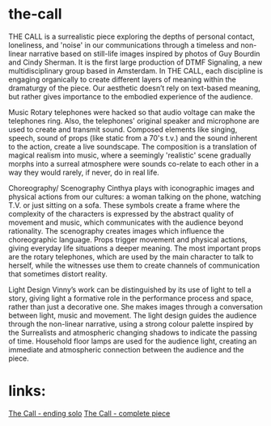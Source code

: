 # the-call
THE CALL is a surrealistic piece exploring the depths of personal contact, loneliness, and 'noise' in our communications through a timeless and non-linear narrative based on still-life images inspired by photos of Guy Bourdin and Cindy Sherman. It is the first large production of DTMF Signaling, a new multidisciplinary group based in Amsterdam. In THE CALL, each discipline is engaging organically to create different layers of meaning within the dramaturgy of the piece. Our aesthetic doesn’t rely on text-based meaning, but rather gives importance to the embodied experience of the audience.

Music
Rotary telephones were hacked so that audio voltage can make the telephones ring. Also, the telephones' original speaker and microphone are used to create and transmit sound. Composed elements like singing, speech, sound of props (like static from a 70's t.v.) and the sound inherent to the action, create a live soundscape.
The composition is a translation of magical realism into music, where a seemingly 'realistic' scene gradually morphs into a surreal atmosphere were sounds co-relate to each other in a way they would rarely, if never, do in real life.

Choreography/ Scenography
Cinthya plays with iconographic images and physical actions from our cultures: a woman talking on the phone, watching T.V. or just sitting on a sofa. These symbols create a frame where the complexity of the characters is expressed by the abstract quality of movement and music, which communicates with the audience beyond rationality.
The scenography creates images which influence the choreographic language. Props trigger movement and physical actions, giving everyday life situations a deeper meaning. The most important props are the rotary telephones, which are used by the main character to talk to herself, while the witnesses use them to create channels of communication that sometimes distort reality.

Light Design
Vinny’s work can be distinguished by its use of light to tell a story, giving light a formative role in the performance process and space, rather than just a decorative one. She makes images through a conversation between light, music and movement. The light design guides the audience through the non-linear narrative, using a strong colour palette inspired by the Surrealists and atmospheric changing shadows to indicate the passing of time. Household floor lamps are used for the audience light, creating an immediate and atmospheric connection between the audience and the piece.

# links:
[The Call - ending solo](https://www.youtube.com/watch?v=-OLpvGkWoNo)
[The Call - complete piece](https://www.youtube.com/watch?v=6i3uGB3FV7w)
